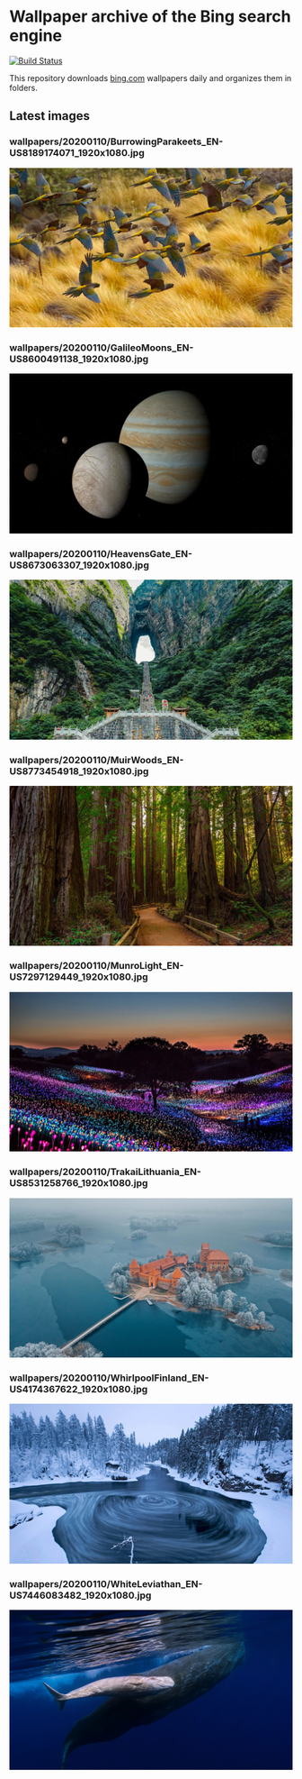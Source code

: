 # Wallpaper archive of the Bing search engine

[![Build Status](https://travis-ci.org/kijart/bing-daily-images-dl.svg?branch=wallpapers)](https://travis-ci.org/kijart/bing-daily-images-dl)

This repository downloads [bing.com](https://www.bing.com) wallpapers daily and organizes them in folders.

## Latest images

<!-- Wallpapers -->

### wallpapers/20200110/BurrowingParakeets_EN-US8189174071_1920x1080.jpg

![wallpapers/20200110/BurrowingParakeets_EN-US8189174071_1920x1080.jpg](wallpapers/20200110/BurrowingParakeets_EN-US8189174071_1920x1080.jpg)

### wallpapers/20200110/GalileoMoons_EN-US8600491138_1920x1080.jpg

![wallpapers/20200110/GalileoMoons_EN-US8600491138_1920x1080.jpg](wallpapers/20200110/GalileoMoons_EN-US8600491138_1920x1080.jpg)

### wallpapers/20200110/HeavensGate_EN-US8673063307_1920x1080.jpg

![wallpapers/20200110/HeavensGate_EN-US8673063307_1920x1080.jpg](wallpapers/20200110/HeavensGate_EN-US8673063307_1920x1080.jpg)

### wallpapers/20200110/MuirWoods_EN-US8773454918_1920x1080.jpg

![wallpapers/20200110/MuirWoods_EN-US8773454918_1920x1080.jpg](wallpapers/20200110/MuirWoods_EN-US8773454918_1920x1080.jpg)

### wallpapers/20200110/MunroLight_EN-US7297129449_1920x1080.jpg

![wallpapers/20200110/MunroLight_EN-US7297129449_1920x1080.jpg](wallpapers/20200110/MunroLight_EN-US7297129449_1920x1080.jpg)

### wallpapers/20200110/TrakaiLithuania_EN-US8531258766_1920x1080.jpg

![wallpapers/20200110/TrakaiLithuania_EN-US8531258766_1920x1080.jpg](wallpapers/20200110/TrakaiLithuania_EN-US8531258766_1920x1080.jpg)

### wallpapers/20200110/WhirlpoolFinland_EN-US4174367622_1920x1080.jpg

![wallpapers/20200110/WhirlpoolFinland_EN-US4174367622_1920x1080.jpg](wallpapers/20200110/WhirlpoolFinland_EN-US4174367622_1920x1080.jpg)

### wallpapers/20200110/WhiteLeviathan_EN-US7446083482_1920x1080.jpg

![wallpapers/20200110/WhiteLeviathan_EN-US7446083482_1920x1080.jpg](wallpapers/20200110/WhiteLeviathan_EN-US7446083482_1920x1080.jpg)

